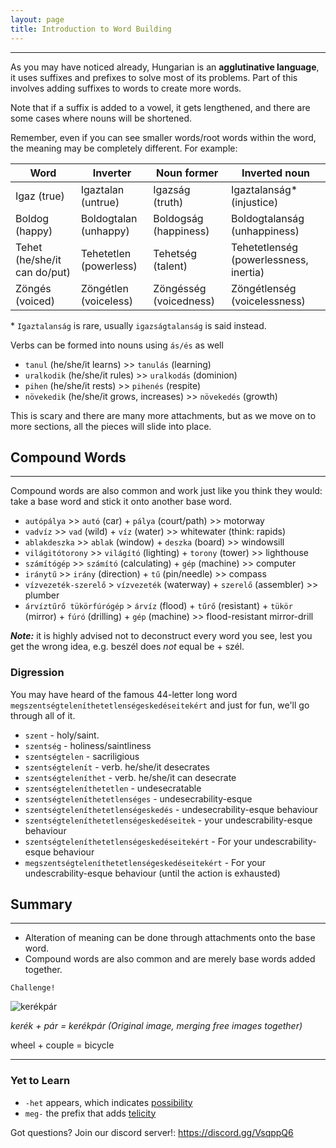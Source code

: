 ```yaml
---
layout: page
title: Introduction to Word Building
---
```

---

As you may have noticed already, Hungarian is an **agglutinative language**, it uses suffixes and prefixes to solve most of its problems. Part of this involves adding suffixes to words to create more words.

Note that if a suffix is added to a vowel, it gets lengthened, and there are some cases where nouns will be shortened.

Remember, even if you can see smaller words/root words within the word, the meaning may be completely different. For example:

| Word                         | Inverter               | Noun former            | Inverted noun                          |
|------------------------------|------------------------|------------------------|----------------------------------------|
| Igaz (true)                  | Igaztalan (untrue)     | Igazság (truth)        | Igaztalanság* (injustice)              |
| Boldog (happy)               | Boldogtalan (unhappy)  | Boldogság (happiness)  | Boldogtalanság (unhappiness)           |
| Tehet (he/she/it can do/put) | Tehetetlen (powerless) | Tehetség (talent)      | Tehetetlenség (powerlessness, inertia) |
| Zöngés (voiced)              | Zöngétlen (voiceless)  | Zöngésség (voicedness) | Zöngétlenség (voicelessness)           |

\* `Igaztalanság` is rare, usually `igazságtalanság` is said instead.

Verbs can be formed into nouns using `ás/és` as well

* `tanul` (he/she/it learns) >> `tanulás` (learning)
* `uralkodik` (he/she/it rules) >> `uralkodás` (dominion)
* `pihen` (he/she/it rests) >> `pihenés` (respite)
* `növekedik` (he/she/it grows, increases) >> `növekedés` (growth)

This is scary and there are many more attachments, but as we move on to more sections, all the pieces will slide into place.

## Compound Words
---

Compound words are also common and work just like you think they would: take a base word and stick it onto another base word.

* `autópálya` >> `autó` (car) + `pálya` (court/path) >> motorway
* `vadvíz` >> `vad` (wild) + `víz` (water) >> whitewater (think: rapids)
* `ablakdeszka` >> `ablak` (window) + `deszka` (board) >> windowsill
* `világitótorony` >> `világító` (lighting) + `torony` (tower) >> lighthouse
* `számítógép` >> `számító` (calculating) + `gép` (machine) >> computer
* `iránytű` >> `irány` (direction) + `tű` (pin/needle) >> compass
* `vízvezeték-szerelő` > `vízvezeték` (waterway) + `szerelő` (assembler) >> plumber
* `árvíztűrő tükörfúrógép` > `árvíz` (flood) + `tűrő` (resistant) + `tükör` (mirror) + `fúró` (drilling) + `gép` (machine) >> flood-resistant mirror-drill


***Note:*** it is highly advised not to deconstruct every word you see, lest you get the wrong idea, e.g. beszél does *not* equal be + szél.

### Digression 

You may have heard of the famous 44-letter long word `megszentségteleníthetetlenségeskedéseitekért` and just for fun, we'll go through all of it.

* `szent` - holy/saint.
* `szentség` - holiness/saintliness
* `szentségtelen` - sacriligious
* `szentségtelenít` - verb. he/she/it desecrates
* `szentségteleníthet` - verb. he/she/it can desecrate
* `szentségteleníthetetlen` - undesecratable
* `szentségteleníthetetlenséges` - undesecrability-esque
* `szentségteleníthetetlenségeskedés` - undesecrability-esque behaviour
* `szentségteleníthetetlenségeskedéseitek` - your undescrability-esque behaviour
* `szentségteleníthetetlenségeskedéseitekért` - For your undescrability-esque behaviour
* `megszentségteleníthetetlenségeskedéseitekért` - For your undescrability-esque behaviour (until the action is exhausted)

## Summary
---

* Alteration of meaning can be done through attachments onto the base word.
* Compound words are also common and are merely base words added together.


`Challenge!`

![kerékpár](https://magyartanulas.github.io/public/kerékpár.png)

*kerék + pár = kerékpár (Original image, merging free images together)*

<span class="spoiler">wheel + couple = bicycle</span>

---

### Yet to Learn

* `-het` appears, which indicates [possibility](https://magyartanulas.github.io/conditional_mood/)
* `meg-` the prefix that adds [telicity](https://magyartanulas.github.io/coverbs_telicity/)

Got questions? Join our discord server!: https://discord.gg/VsqppQ6
